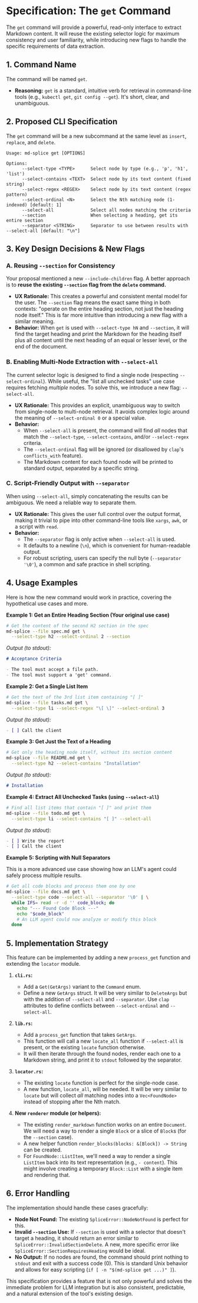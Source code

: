 # Specification: The `get` Command

The `get` command will provide a powerful, read-only interface to extract Markdown content. It will reuse the existing selector logic for maximum consistency and user familiarity, while introducing new flags to handle the specific requirements of data extraction.

## 1. Command Name

The command will be named `get`.

*   **Reasoning:** `get` is a standard, intuitive verb for retrieval in command-line tools (e.g., `kubectl get`, `git config --get`). It's short, clear, and unambiguous.

## 2. Proposed CLI Specification

The `get` command will be a new subcommand at the same level as `insert`, `replace`, and `delete`.

```
Usage: md-splice get [OPTIONS]

Options:
      --select-type <TYPE>      Select node by type (e.g., 'p', 'h1', 'list')
      --select-contains <TEXT>  Select node by its text content (fixed string)
      --select-regex <REGEX>    Select node by its text content (regex pattern)
      --select-ordinal <N>      Select the Nth matching node (1-indexed) [default: 1]
      --select-all              Select all nodes matching the criteria
      --section                 When selecting a heading, get its entire section
      --separator <STRING>      Separator to use between results with --select-all [default: "\n"]
```

## 3. Key Design Decisions & New Flags

### A. Reusing `--section` for Consistency

Your proposal mentioned a new `--include-children` flag. A better approach is to **reuse the existing `--section` flag from the `delete` command.**

*   **UX Rationale:** This creates a powerful and consistent mental model for the user. The `--section` flag means the exact same thing in both contexts: "operate on the entire heading section, not just the heading node itself." This is far more intuitive than introducing a new flag with a similar meaning.
*   **Behavior:** When `get` is used with `--select-type hN` and `--section`, it will find the target heading and print the Markdown for the heading itself plus all content until the next heading of an equal or lesser level, or the end of the document.

### B. Enabling Multi-Node Extraction with `--select-all`

The current selector logic is designed to find a single node (respecting `--select-ordinal`). While useful, the "list all unchecked tasks" use case requires fetching *multiple* nodes. To solve this, we introduce a new flag: `--select-all`.

*   **UX Rationale:** This provides an explicit, unambiguous way to switch from single-node to multi-node retrieval. It avoids complex logic around the meaning of `--select-ordinal 0` or a special value.
*   **Behavior:**
    *   When `--select-all` is present, the command will find *all* nodes that match the `--select-type`, `--select-contains`, and/or `--select-regex` criteria.
    *   The `--select-ordinal` flag will be ignored (or disallowed by `clap`'s `conflicts_with` feature).
    *   The Markdown content for each found node will be printed to standard output, separated by a specific string.

### C. Script-Friendly Output with `--separator`

When using `--select-all`, simply concatenating the results can be ambiguous. We need a reliable way to separate them.

*   **UX Rationale:** This gives the user full control over the output format, making it trivial to pipe into other command-line tools like `xargs`, `awk`, or a script with `read`.
*   **Behavior:**
    *   The `--separator` flag is only active when `--select-all` is used.
    *   It defaults to a newline (`\n`), which is convenient for human-readable output.
    *   For robust scripting, users can specify the null byte (`--separator '\0'`), a common and safe practice in shell scripting.

## 4. Usage Examples

Here is how the new command would work in practice, covering the hypothetical use cases and more.

**Example 1: Get an Entire Heading Section (Your original use case)**

```sh
# Get the content of the second H2 section in the spec
md-splice --file spec.md get \
  --select-type h2 --select-ordinal 2 --section
```
*Output (to stdout):*
```markdown
# Acceptance Criteria

- The tool must accept a file path.
- The tool must support a 'get' command.
```

**Example 2: Get a Single List Item**

```sh
# Get the text of the 3rd list item containing "[ ]"
md-splice --file tasks.md get \
  --select-type li --select-regex "\[ \]" --select-ordinal 3
```
*Output (to stdout):*
```markdown
- [ ] Call the client
```

**Example 3: Get Just the Text of a Heading**

```sh
# Get only the heading node itself, without its section content
md-splice --file README.md get \
  --select-type h2 --select-contains "Installation"
```
*Output (to stdout):*
```markdown
# Installation
```

**Example 4: Extract All Unchecked Tasks (using `--select-all`)**

```sh
# Find all list items that contain "[ ]" and print them
md-splice --file todo.md get \
  --select-type li --select-contains "[ ]" --select-all
```
*Output (to stdout):*
```markdown
- [ ] Write the report
- [ ] Call the client
```

**Example 5: Scripting with Null Separators**

This is a more advanced use case showing how an LLM's agent could safely process multiple results.

```sh
# Get all code blocks and process them one by one
md-splice --file docs.md get \
  --select-type code --select-all --separator '\0' | \
  while IFS= read -r -d '' code_block; do
    echo "--- Found Code Block ---"
    echo "$code_block"
    # An LLM agent could now analyze or modify this block
  done
```

## 5. Implementation Strategy

This feature can be implemented by adding a new `process_get` function and extending the `locator` module.

1.  **`cli.rs`:**
    *   Add a `Get(GetArgs)` variant to the `Command` enum.
    *   Define a new `GetArgs` struct. It will be very similar to `DeleteArgs` but with the addition of `--select-all` and `--separator`. Use `clap` attributes to define conflicts between `--select-ordinal` and `--select-all`.

2.  **`lib.rs`:**
    *   Add a `process_get` function that takes `GetArgs`.
    *   This function will call a new `locate_all` function if `--select-all` is present, or the existing `locate` function otherwise.
    *   It will then iterate through the found nodes, render each one to a Markdown string, and print it to `stdout` followed by the separator.

3.  **`locator.rs`:**
    *   The existing `locate` function is perfect for the single-node case.
    *   A new function, `locate_all`, will be needed. It will be very similar to `locate` but will collect *all* matching nodes into a `Vec<FoundNode>` instead of stopping after the Nth match.

4.  **New `renderer` module (or helpers):**
    *   The existing `render_markdown` function works on an entire `Document`. We will need a way to render a single `Block` or a slice of `Block`s (for the `--section` case).
    *   A new helper function `render_blocks(blocks: &[Block]) -> String` can be created.
    *   For `FoundNode::ListItem`, we'll need a way to render a single `ListItem` back into its text representation (e.g., `- content`). This might involve creating a temporary `Block::List` with a single item and rendering that.

## 6. Error Handling

The implementation should handle these cases gracefully:

*   **Node Not Found:** The existing `SpliceError::NodeNotFound` is perfect for this.
*   **Invalid `--section` Use:** If `--section` is used with a selector that doesn't target a heading, it should return an error similar to `SpliceError::InvalidSectionDelete`. A new, more specific error like `SpliceError::SectionRequiresHeading` would be ideal.
*   **No Output:** If no nodes are found, the command should print nothing to `stdout` and exit with a success code (0). This is standard Unix behavior and allows for easy scripting (`if [ -n "$(md-splice get ...)" ]`).

This specification provides a feature that is not only powerful and solves the immediate problem for LLM integration but is also consistent, predictable, and a natural extension of the tool's existing design.